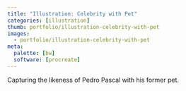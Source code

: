 ```yaml
---
title: "Illustration: Celebrity with Pet"
categories: [illustration]
thumb: portfolio/illustration-celebrity-with-pet
images:
  - portfolio/illustration-celebrity-with-pet
meta:
  palette: [bw]
  software: [procreate]
---
```

Capturing the likeness of Pedro Pascal with his former pet.